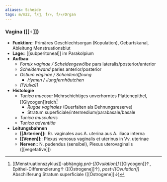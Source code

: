 ```yaml
---
aliases: Scheide
tags: m/m22, f/🦩, f/💀, f/💀/Organ
---
```

### Vagina ([[♀]])
- **Funktion**:: Primäres Geschlechtsorgan (Kopulation), Geburtskanal, Ableitung Menstruationsblut
- **Lage**:: [[subperitoneal]] im Parakolpium
- **Aufbau**
	- *Fornix vaginae / Scheidengewölbe* pars lateralis/posterior/anterior
	- *Scheidenwand* paries anterior/posterior
	- *Ostium vaginae / Scheidenöffnung*
		- *Hymen / Jungfernhäutchen*
	- *[[Vulva]]*
- **Histologie**
	- *Tunica mucosa:* Mehrschichtiges unverhorntes Plattenepithel, [[Glycogen]]reich[^1]
		- *Rugae vaginales* (Querfalten als Dehnungsreserve)
		- Stratum superficiale/intermedium/parabasale/basale
	- *Tunica muscularis* 
	- *Tunica adventitia*
- **Leitungsbahnen**
	- **[[Arterien]]**:: Rr. vaginales aus A. uterina aus A. iliaca interna
	- **[[Venen]]**:: Plexus venosus vaginalis et uterinus in Vv. uterinae
	- **Nerven**:: N. pudendus (sensibel), Plexus uterovaginalis ([[vegetative]])

[^1]: [[Menstruationszyklus]]-abhängig *prä-[[Ovulation]]* [[Glycogen]]↑, Epithel-Differenzierung↑ ([[Östrogene]]↑), *post-[[Ovulation]]* Abschilferung Stratum superficiale ([[Östrogene]]↓)